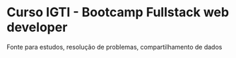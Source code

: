 # Curso IGTI - Bootcamp Fullstack web developer

Fonte para estudos, resolução de problemas, compartilhamento de dados
